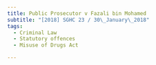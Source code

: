 ```yaml
---
title: Public Prosecutor v Fazali bin Mohamed 
subtitle: "[2018] SGHC 23 / 30\_January\_2018"
tags:
  - Criminal Law
  - Statutory offences
  - Misuse of Drugs Act

---
```


